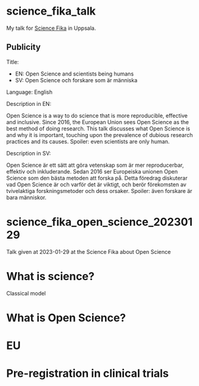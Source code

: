 # science_fika_talk

My talk for [Science Fika](https://www.sciencefika.se/) in Uppsala.


## Publicity

Title:
 * EN: Open Science and scientists being humans
 * SV: Open Science och forskare som är människa

Language: English


Description in EN:


Open Science is a way to do science that is more reproducible, effective and inclusive. Since 2016, the European Union sees Open Science as the best method of doing research. This talk discusses what Open Science is and why it is important, touching upon the prevalence of dubious research practices and its causes. Spoiler: even scientists are only human.


Description in SV:


Open Science är ett sätt att göra vetenskap som är mer reproducerbar, effektiv och inkluderande. Sedan 2016 ser Europeiska unionen Open Science som den bästa metoden att forska på. Detta föredrag diskuterar vad Open Science är och varför det är viktigt, och berör förekomsten av tvivelaktiga forskningsmetoder och dess orsaker. Spoiler: även forskare är bara människor.






# science_fika_open_science_20230129

Talk given at 2023-01-29 at the Science Fika about Open Science


# What is science?

Classical model




# What is Open Science?

# EU

# Pre-registration in clinical trials
